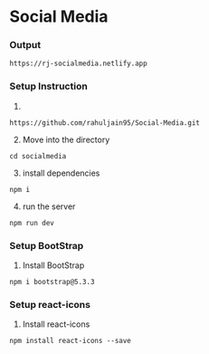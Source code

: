 # Social Media 

### Output
```
https://rj-socialmedia.netlify.app
```

### Setup Instruction

1.

```
https://github.com/rahuljain95/Social-Media.git
```

2. Move into the directory

```
cd socialmedia
```

3. install dependencies

```
npm i
```

4. run the server

```
npm run dev
```

### Setup BootStrap

1. Install BootStrap

```
npm i bootstrap@5.3.3
```

### Setup react-icons

1. Install react-icons

```
npm install react-icons --save
```
